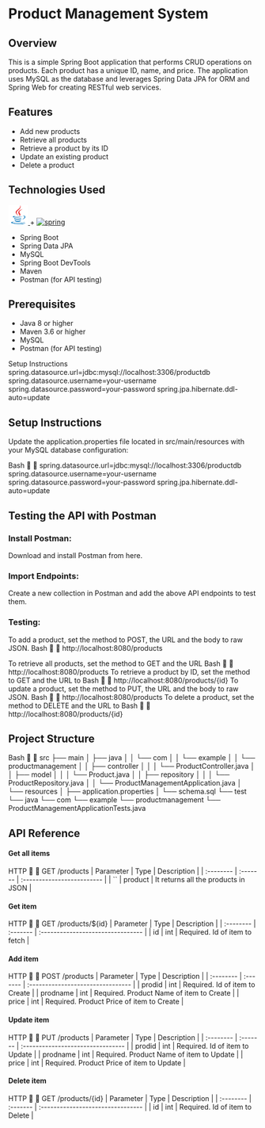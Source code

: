 # Product Management System
## Overview
This is a simple Spring Boot application that performs CRUD operations on products. Each product has a unique ID, name, and price. The application uses MySQL as the database and leverages Spring Data JPA for ORM and Spring Web for creating RESTful web services.

## Features
* Add new products
* Retrieve all products
* Retrieve a product by its ID
* Update an existing product
* Delete a product
## Technologies Used
<a href="https://www.java.com" target="_blank" rel="noreferrer"> <img src="https://raw.githubusercontent.com/devicons/devicon/master/icons/java/java-original.svg" alt="java" width="40" height="40"/> </a>
+
<a href="https://spring.io/" target="_blank" rel="noreferrer"> <img src="https://www.vectorlogo.zone/logos/springio/springio-icon.svg" alt="spring" width="40" height="40"/> </a>
* Spring Boot
* Spring Data JPA
* MySQL
* Spring Boot DevTools
* Maven
* Postman (for API testing)
## Prerequisites
* Java 8 or higher
* Maven 3.6 or higher
* MySQL
* Postman (for API testing)

Setup Instructions
spring.datasource.url=jdbc:mysql://localhost:3306/productdb
spring.datasource.username=your-username
spring.datasource.password=your-password
spring.jpa.hibernate.ddl-auto=update

## Setup Instructions


Update the application.properties file located in src/main/resources with your MySQL database configuration:

Bash


  spring.datasource.url=jdbc:mysql://localhost:3306/productdb
  spring.datasource.username=your-username
  spring.datasource.password=your-password
  spring.jpa.hibernate.ddl-auto=update
## Testing the API with Postman
### Install Postman:
Download and install Postman from here.

### Import Endpoints:
Create a new collection in Postman and add the above API endpoints to test them.

### Testing:

To add a product, set the method to POST, the URL and the body to raw JSON.
Bash


    http://localhost:8080/products

To retrieve all products, set the method to GET and the URL 
Bash


    http://localhost:8080/products
To retrieve a product by ID, set the method to GET and the URL to 
Bash


    http://localhost:8080/products/{id}
To update a product, set the method to PUT, the URL and the body to raw JSON.
Bash


    http://localhost:8080/products
To delete a product, set the method to DELETE and the URL to 
Bash


    http://localhost:8080/products/{id}
## Project Structure

Bash


src
├── main
│   ├── java
│   │   └── com
│   │       └── example
│   │           └── productmanagement
│   │               ├── controller
│   │               │   └── ProductController.java
│   │               ├── model
│   │               │   └── Product.java
│   │               ├── repository
│   │               │   └── ProductRepository.java
│   │               └── ProductManagementApplication.java
│   └── resources
│       ├── application.properties
│       └── schema.sql
└── test
    └── java
        └── com
            └── example
                └── productmanagement
                    └── ProductManagementApplicationTests.java


    
## API Reference

#### Get all items

HTTP


  GET /products
| Parameter | Type     | Description                |
| :-------- | :------- | :------------------------- |
| `` | product | It returns all the products in JSON |

#### Get item

HTTP


  GET /products/${id}
| Parameter | Type     | Description                       |
| :-------- | :------- | :-------------------------------- |
| id      | int | Required. Id of item to fetch |


#### Add item

HTTP


  POST /products
| Parameter | Type     | Description                       |
| :-------- | :------- | :-------------------------------- |
| prodid      | int | Required. Id of item to Create |
| prodname      | int | Required. Product Name of item to Create |
| price      | int | Required. Product Price of item to Create |

#### Update item

HTTP


  PUT /products
| Parameter | Type     | Description                       |
| :-------- | :------- | :-------------------------------- |
| prodid      | int | Required. Id of item to Update |
| prodname      | int | Required. Product Name of item to Update |
| price      | int | Required. Product Price of item to Update |

#### Delete item
HTTP


  GET /products/{id}
| Parameter | Type     | Description                       |
| :-------- | :------- | :-------------------------------- |
| id      | int | Required. Id of item to Delete |

